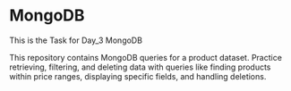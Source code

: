 # MongoDB

This is the Task for Day_3 MongoDB

This repository contains MongoDB queries for a product dataset. Practice retrieving, filtering, and deleting data with queries like finding products within price ranges, displaying specific fields, and handling deletions.